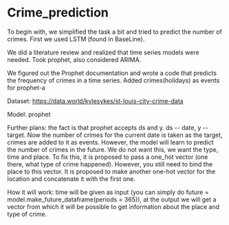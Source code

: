 # Crime_prediction

To begin with, we simplified the task a bit and tried to predict the number of crimes. First we used LSTM (found in BaseLine).

We did a literature review and realized that time series models were needed. Took prophet, also considered ARIMA.

We figured out the Prophet documentation and wrote a code that predicts the frequency of crimes in a time series. Added crimes(holidays) as events for prophet-a

Dataset: https://data.world/kylesykes/st-louis-city-crime-data

Model: prophet

Further plans: the fact is that prophet accepts ds and y. ds -- date, y -- target. Now the number of crimes for the current date is taken as the target, crimes are added to it as events. However, the model will learn to predict the number of crimes in the future. We do not want this, we want the type, time and place. To fix this, it is proposed to pass a one_hot vector (one there, what type of crime happened). However, you still need to bind the place to this vector. It is proposed to make another one-hot vector for the location and concatenate it with the first one.

How it will work: time will be given as input (you can simply do future = model.make_future_dataframe(periods = 365)), at the output we will get a vector from which it will be possible to get information about the place and type of crime.
